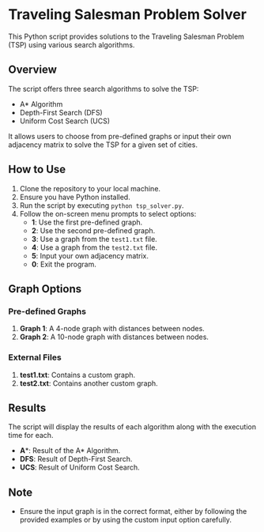 # Traveling Salesman Problem Solver

This Python script provides solutions to the Traveling Salesman Problem (TSP) using various search algorithms.

## Overview

The script offers three search algorithms to solve the TSP:
- A* Algorithm
- Depth-First Search (DFS)
- Uniform Cost Search (UCS)

It allows users to choose from pre-defined graphs or input their own adjacency matrix to solve the TSP for a given set of cities.

## How to Use

1. Clone the repository to your local machine.
2. Ensure you have Python installed.
3. Run the script by executing `python tsp_solver.py`.
4. Follow the on-screen menu prompts to select options:
    - **1**: Use the first pre-defined graph.
    - **2**: Use the second pre-defined graph.
    - **3**: Use a graph from the `test1.txt` file.
    - **4**: Use a graph from the `test2.txt` file.
    - **5**: Input your own adjacency matrix.
    - **0**: Exit the program.

## Graph Options

### Pre-defined Graphs
1. **Graph 1**: A 4-node graph with distances between nodes.
2. **Graph 2**: A 10-node graph with distances between nodes.

### External Files
1. **test1.txt**: Contains a custom graph.
2. **test2.txt**: Contains another custom graph.

## Results

The script will display the results of each algorithm along with the execution time for each.

- **A***: Result of the A* Algorithm.
- **DFS**: Result of Depth-First Search.
- **UCS**: Result of Uniform Cost Search.

## Note

- Ensure the input graph is in the correct format, either by following the provided examples or by using the custom input option carefully.
